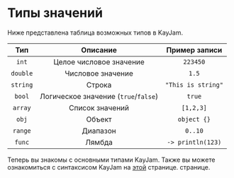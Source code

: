 # Типы значений

Ниже представлена таблица возможных типов в KayJam.

Тип           | Описание                             | Пример записи     |
:-----------: | :----------------------------------: | :---------------: |
`int`         | Целое числовое значение              | `223450`          |
`double`      | Числовое значение                    | `1.5`             |
`string`      | Строка                               | `"This is string"`|
`bool`        | Логическое значение (`true`/`false`) | `true`            |
`array`       | Список значений                      | `[1,2,3]`         |
`obj`         | Объект                               | `object {}`       |
`range`       | Диапазон                             | `0..10`           |
`func`        | Лямбда                               | `-> println(123)` |

Теперь вы знакомы с основными типами KayJam.
Также вы можете ознакомиться с синтаксисом KayJam на 
[этой](https://github.com/KayJamLang/core/blob/main/docs/ru/syntax.md) странице.
странице.
